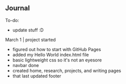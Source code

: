 ## Journal

To-do:
* update stuff :D
  
March 1 | project started
* figured out how to start with GitHub Pages
* added my Hello World index.html file
* basic lightweight css so it's not an eyesore
* navbar done
* created home, research, projects, and writing pages
* that last updated footer

